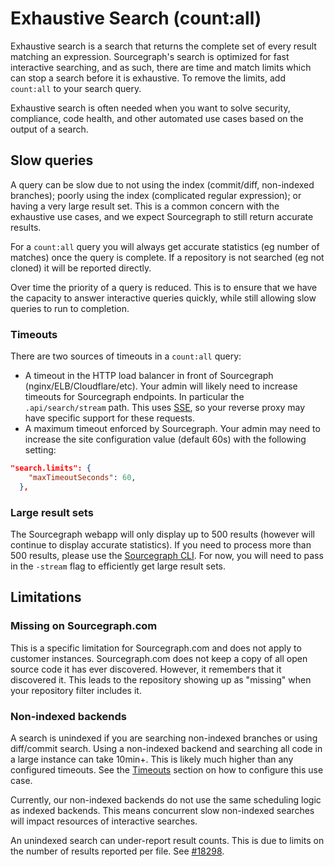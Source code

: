 # Exhaustive Search (count:all)

Exhaustive search is a search that returns the complete set of every result matching an expression. Sourcegraph's search is optimized for fast interactive searching, and as such, there are time and match limits which can stop a search before it is exhaustive. To remove the limits, add `count:all` to your search query.

Exhaustive search is often needed when you want to solve security, compliance, code health, and other automated use cases based on the output of a search.

## Slow queries

A query can be slow due to not using the index (commit/diff, non-indexed branches); poorly using the index (complicated regular expression); or having a very large result set. This is a common concern with the exhaustive use cases, and we expect Sourcegraph to still return accurate results.

For a `count:all` query you will always get accurate statistics (eg number of matches) once the query is complete. If a repository is not searched (eg not cloned) it will be reported directly.

Over time the priority of a query is reduced. This is to ensure that we have the capacity to answer interactive queries quickly, while still allowing slow queries to run to completion.

### Timeouts

There are two sources of timeouts in a `count:all` query:

- A timeout in the HTTP load balancer in front of Sourcegraph (nginx/ELB/Cloudflare/etc). Your admin will likely need to increase timeouts for Sourcegraph endpoints. In particular the `.api/search/stream` path. This uses [SSE](https://en.wikipedia.org/wiki/Server-sent_events), so your reverse proxy may have specific support for these requests.
- A maximum timeout enforced by Sourcegraph. Your admin may need to increase the site configuration value (default 60s) with the following setting:

```json
"search.limits": {
    "maxTimeoutSeconds": 60,
  },
```

### Large result sets

The Sourcegraph webapp will only display up to 500 results (however will continue to display accurate statistics). 
If you need to process more than 500 results, please use the [Sourcegraph CLI](https://github.com/sourcegraph/src-cli). 
For now, you will need to pass in the `-stream` flag to efficiently get large result sets.

## Limitations

### Missing on Sourcegraph.com

This is a specific limitation for Sourcegraph.com and does not apply to customer instances. Sourcegraph.com does not keep a copy of all open source code it has ever discovered. However, it remembers that it discovered it. This leads to the repository showing up as "missing" when your repository filter includes it.

### Non-indexed backends

A search is unindexed if you are searching non-indexed branches or using diff/commit search. Using a non-indexed backend and searching all code in a large instance can take 10min+. This is likely much higher than any configured timeouts. See the [Timeouts](#timeouts) section on how to configure this use case.

Currently, our non-indexed backends do not use the same scheduling logic as indexed backends. This means concurrent slow non-indexed searches will impact resources of interactive searches.

An unindexed search can under-report result counts. This is due to limits on the number of results reported per file. See [#18298](https://github.com/sourcegraph/sourcegraph/issues/18298).
